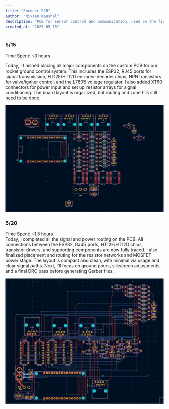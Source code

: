 ```yaml
---
title: "Encoder PCB"
author: "Nivaan Kaushal"
description: "PCB for sensor control and communication, used on the first liquid fueled rocket built by high schoolers!"
created_at: "2025-05-15"
---
```


### 5/15
Time Spent: ~3 hours  

Today, I finished placing all major components on the custom PCB for our rocket ground control system. This includes the ESP32, RJ45 ports for signal transmission, HT12E/HT12D encoder-decoder chips, NPN transistors for valve/igniter control, and the L7805 voltage regulator. I also added XT60 connectors for power input and set up resistor arrays for signal conditioning. The board layout is organized, but routing and zone fills still need to be done.

![5/15 Image](img/515Progressimg.png)

### 5/20
Time Spent: ~1.5 hours  
Today, I completed all the signal and power routing on the PCB. All connections between the ESP32, RJ45 ports, HT12E/HT12D chips, transistor drivers, and supporting components are now fully traced. I also finalized placement and routing for the resistor networks and MOSFET power stage. The layout is compact and clean, with minimal via usage and clear signal paths. Next, I’ll focus on ground pours, silkscreen adjustments, and a final DRC pass before generating Gerber files.

![5/20 Image](img/520Progressimg.png)


